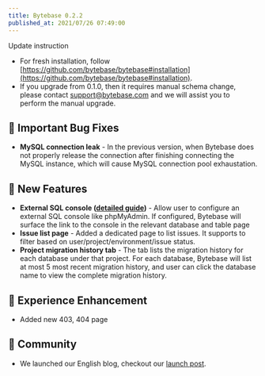 ```yaml
---
title: Bytebase 0.2.2
published_at: 2021/07/26 07:49:00
---
```


Update instruction

- For fresh installation, follow [https://github.com/bytebase/bytebase#installation](https://github.com/bytebase/bytebase#installation).
- If you upgrade from 0.1.0, then it requires manual schema change, please contact [support@bytebase.com](mailto:support@bytebase.com) and we will assist you to perform the manual upgrade.

## 🐞 Important Bug Fixes

- **MySQL connection leak** - In the previous version, when Bytebase does not properly release the connection after finishing connecting the MySQL instance, which will cause MySQL connection pool exhaustation.

## 🚀 New Features

- **External SQL console ([detailed guide](https://docs.bytebase.com/settings/external-sql-console))** - Allow user to configure an external SQL console like phpMyAdmin. If configured, Bytebase will surface the link to the console in the relevant database and table page
- **Issue list page** - Added a dedicated page to list issues. It supports to filter based on user/project/environment/issue status.
- **Project migration history tab** - The tab lists the migration history for each database under that project. For each database, Bytebase will list at most 5 most recent migration history, and user can click the database name to view the complete migration history.

## 🎄 Experience Enhancement

- Added new 403, 404 page

## 🎠 Community

- We launched our English blog, checkout our [launch post](https://bytebase.com/blog/announce-bytebase).
